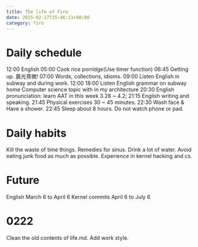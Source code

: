 ```yaml
---
title: The life of Firo
date: 2015-02-27T15:46:11+08:00 
category: firo
---
```


# Daily schedule
12:00 English
05:00 Cook rice porridge(Use timer function)
06:45 Getting up. 晨光熹微!
07:00 Words, collections, idioms.
09:00 Listen English in subway and during work.
12:00 
18:00 Listen English grammar on subway home
	Computer science topic with in my architecture
20:30 English pronunciation: learn AAT in this week 3.28 ~ 4.2;
21:15 English writing and speaking.
21:45 Physical exercises 30 ~ 45 minutes.
22:30 Wash face & Have a shower.
22:45 Sleep about 8 hours. Do not watch phone or pad.

# Daily habits
Kill the waste of time things. 
Remedies for sinus.
Drink a lot of water.
Avoid eating junk food as much as possible.
Experience in kernel hacking and cs.

# Future
English March 6 to April 6
Kernel commits April 6 to July 6

# 0222
Clean the old contents of life.md.
Add work style.
